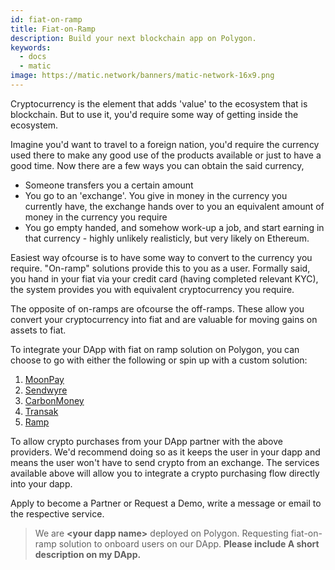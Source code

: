```yaml
---
id: fiat-on-ramp
title: Fiat-on-Ramp
description: Build your next blockchain app on Polygon.
keywords:
  - docs
  - matic
image: https://matic.network/banners/matic-network-16x9.png 
---
```


Cryptocurrency is the element that adds 'value' to the ecosystem that is blockchain. But to use it, you'd require some way of getting inside the ecosystem. 

Imagine you'd want to travel to a foreign nation, you'd require the currency used there to make any good use of the products available or just to have a good time. Now there are a few ways you can obtain the said currency, 

- Someone transfers you a certain amount
- You go to an 'exchange'. You give in money in the currency you currently have, the exchange hands over to you an equivalent amount of money in the currency you require
- You go empty handed, and somehow work-up a job, and start earning in that currency - highly unlikely realisticly, but very likely on Ethereum.

Easiest way ofcourse is to have some way to convert to the currency you require. "On-ramp" solutions provide this to you as a user. 
Formally said, you hand in your fiat via your credit card (having completed relevant KYC), the system provides you with equivalent cryptocurrency you require.

The opposite of on-ramps are ofcourse the off-ramps. These allow you convert your cryptocurrency into fiat and are valuable for moving gains on assets to fiat. 

To integrate your DApp with fiat on ramp solution on Polygon, you can choose to go with either the following or spin up with a custom solution:

1. [MoonPay](https://www.moonpay.io/)
2. [Sendwyre](https://www.sendwyre.com/)
3. [CarbonMoney](https://www.carbon.money/)
4. [Transak](https://transak.com/)
5. [Ramp](https://ramp.network/)

To allow crypto purchases from your DApp partner with the above providers. We'd recommend doing so as it keeps the user in your dapp and means the user won't have to send crypto from an exchange. The services available above will allow you to integrate a crypto purchasing flow directly into your dapp.

Apply to become a Partner or Request a Demo, write a message or email to the respective service.

> We are **<your dapp name\>** deployed on Polygon. Requesting fiat-on-ramp solution to onboard users on our DApp. **Please include A short description on my DApp.**


